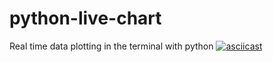 # python-live-chart
Real time data plotting in the terminal with python
[![asciicast](https://asciinema.org/a/327214.svg)](https://asciinema.org/a/327214)
